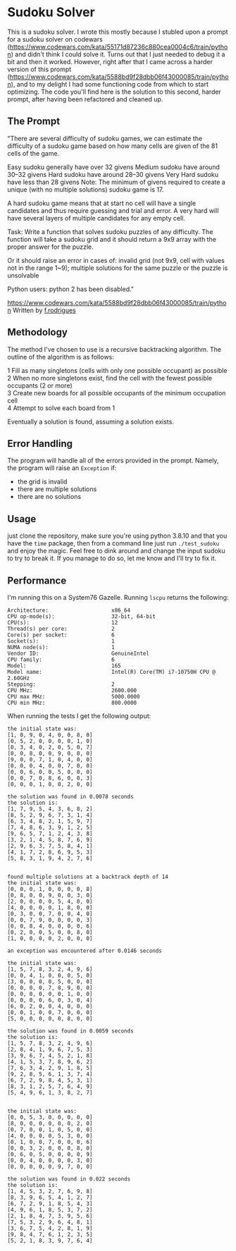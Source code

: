 # Sudoku Solver

This is a sudoku solver. I wrote this mostly because I stubled upon a prompt for a sudoku solver on codewars (https://www.codewars.com/kata/55171d87236c880cea0004c6/train/python) and didn't think I could solve it. Turns out that I just needed to debug it a bit and then it worked. However, right after that I came across a harder version of this prompt (https://www.codewars.com/kata/5588bd9f28dbb06f43000085/train/python), and to my delight I had some functioning code from which to start optimizing. The code you'll find here is the solution to this second, harder prompt, after having been refactored and cleaned up.

## The Prompt

"There are several difficulty of sudoku games, we can estimate the difficulty of a sudoku game based on how many cells are given of the 81 cells of the game.

Easy sudoku generally have over 32 givens
Medium sudoku have around 30–32 givens
Hard sudoku have around 28–30 givens
Very Hard sudoku have less than 28 givens
Note: The minimum of givens required to create a unique (with no multiple solutions) sudoku game is 17.

A hard sudoku game means that at start no cell will have a single candidates and thus require guessing and trial and error. A very hard will have several layers of multiple candidates for any empty cell.

Task:
Write a function that solves sudoku puzzles of any difficulty. The function will take a sudoku grid and it should return a 9x9 array with the proper answer for the puzzle.

Or it should raise an error in cases of: invalid grid (not 9x9, cell with values not in the range 1~9); multiple solutions for the same puzzle or the puzzle is unsolvable

Python users: python 2 has been disabled." 

https://www.codewars.com/kata/5588bd9f28dbb06f43000085/train/python
Written by [f.rodrigues](https://www.codewars.com/users/f.rodrigues)

## Methodology

The method I've chosen to use is a recursive backtracking algorithm. The outline of the algorithm is as follows:

1 Fill as many singletons (cells with only one possible occupant) as possible   
2 When no more singletons exist, find the cell with the fewest possible occupants (2 or more)  
3 Create new boards for all possible occupants of the minimum occupation cell  
4 Attempt to solve each board from 1   

Eventually a solution is found, assuming a solution exists. 

## Error Handling

The program will handle all of the errors provided in the prompt. Namely, the program will raise an `Exception` if:

- the grid is invalid
- there are multiple solutions
- there are no solutions

## Usage

just clone the repository, make sure you're using python 3.8.10 and that you have the `time` package, then from a command line just run
`./test_sudoku`
and enjoy the magic. Feel free to dink around and change the input sudoku to try to break it. If you manage to do so, let me know and I'll try to fix it.

## Performance

I'm running this on a System76 Gazelle. Running `lscpu` returns the following:
```
Architecture:                    x86_64
CPU op-mode(s):                  32-bit, 64-bit
CPU(s):                          12
Thread(s) per core:              2
Core(s) per socket:              6
Socket(s):                       1
NUMA node(s):                    1
Vendor ID:                       GenuineIntel
CPU family:                      6
Model:                           165
Model name:                      Intel(R) Core(TM) i7-10750H CPU @ 2.60GHz
Stepping:                        2
CPU MHz:                         2600.000
CPU max MHz:                     5000.0000
CPU min MHz:                     800.0000
```

When running the tests I get the following output:

```
the initial state was:
[1, 0, 9, 0, 4, 0, 0, 8, 0]
[0, 5, 2, 0, 0, 0, 0, 1, 0]
[0, 3, 4, 0, 2, 0, 5, 0, 7]
[0, 0, 8, 0, 0, 9, 0, 0, 0]
[9, 0, 0, 7, 1, 0, 4, 0, 0]
[0, 0, 0, 4, 0, 0, 7, 0, 0]
[0, 0, 6, 0, 0, 5, 0, 0, 0]
[0, 0, 7, 0, 8, 6, 0, 0, 3]
[0, 0, 0, 1, 0, 0, 2, 0, 0]

the solution was found in 0.0078 seconds
the solution is:
[1, 7, 9, 5, 4, 3, 6, 8, 2]
[8, 5, 2, 9, 6, 7, 3, 1, 4]
[6, 3, 4, 8, 2, 1, 5, 9, 7]
[7, 4, 8, 6, 3, 9, 1, 2, 5]
[9, 6, 5, 7, 1, 2, 4, 3, 8]
[3, 2, 1, 4, 5, 8, 7, 6, 9]
[2, 9, 6, 3, 7, 5, 8, 4, 1]
[4, 1, 7, 2, 8, 6, 9, 5, 3]
[5, 8, 3, 1, 9, 4, 2, 7, 6]


found multiple solutions at a backtrack depth of 14
the initial state was:
[0, 0, 0, 1, 0, 0, 0, 0, 8]
[0, 8, 0, 0, 9, 0, 0, 3, 0]
[2, 0, 0, 0, 0, 5, 4, 0, 0]
[4, 0, 0, 0, 0, 1, 8, 0, 0]
[0, 3, 0, 0, 7, 0, 0, 4, 0]
[0, 0, 7, 9, 0, 0, 0, 0, 3]
[0, 0, 8, 4, 0, 0, 0, 0, 6]
[0, 2, 0, 0, 5, 0, 0, 8, 0]
[1, 0, 0, 0, 0, 2, 0, 0, 0]

an exception was encountered after 0.0146 seconds

the initial state was:
[1, 5, 7, 8, 3, 2, 4, 9, 6]
[0, 0, 4, 1, 0, 0, 0, 5, 0]
[3, 0, 0, 0, 0, 5, 0, 0, 0]
[0, 0, 0, 0, 7, 8, 9, 0, 0]
[0, 0, 0, 0, 0, 0, 1, 0, 0]
[0, 0, 0, 0, 6, 0, 3, 0, 4]
[6, 0, 2, 0, 0, 4, 0, 0, 0]
[0, 0, 1, 0, 0, 7, 0, 0, 0]
[5, 0, 0, 0, 0, 0, 8, 0, 0]

the solution was found in 0.0059 seconds
the solution is:
[1, 5, 7, 8, 3, 2, 4, 9, 6]
[2, 8, 4, 1, 9, 6, 7, 5, 3]
[3, 9, 6, 7, 4, 5, 2, 1, 8]
[4, 1, 5, 3, 7, 8, 9, 6, 2]
[7, 6, 3, 4, 2, 9, 1, 8, 5]
[9, 2, 8, 5, 6, 1, 3, 7, 4]
[6, 7, 2, 9, 8, 4, 5, 3, 1]
[8, 3, 1, 2, 5, 7, 6, 4, 9]
[5, 4, 9, 6, 1, 3, 8, 2, 7]


the initial state was:
[0, 0, 5, 3, 0, 0, 0, 0, 0]
[8, 0, 0, 0, 0, 0, 0, 2, 0]
[0, 7, 0, 0, 1, 0, 5, 0, 0]
[4, 0, 0, 0, 0, 5, 3, 0, 0]
[0, 1, 0, 0, 7, 0, 0, 0, 6]
[0, 0, 3, 2, 0, 0, 0, 8, 0]
[0, 6, 0, 5, 0, 0, 0, 0, 9]
[0, 0, 4, 0, 0, 0, 0, 3, 0]
[0, 0, 0, 0, 0, 9, 7, 0, 0]

the solution was found in 0.022 seconds
the solution is:
[1, 4, 5, 3, 2, 7, 6, 9, 8]
[8, 3, 9, 6, 5, 4, 1, 2, 7]
[6, 7, 2, 9, 1, 8, 5, 4, 3]
[4, 9, 6, 1, 8, 5, 3, 7, 2]
[2, 1, 8, 4, 7, 3, 9, 5, 6]
[7, 5, 3, 2, 9, 6, 4, 8, 1]
[3, 6, 7, 5, 4, 2, 8, 1, 9]
[9, 8, 4, 7, 6, 1, 2, 3, 5]
[5, 2, 1, 8, 3, 9, 7, 6, 4]

```
